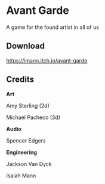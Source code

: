 # Avant Garde
A game for the found artist in all of us

## Download
https://imann.itch.io/avant-garde

## Credits
__Art__

Amy Sterling (2d)

Michael Pacheco (3d)

__Audio__

Spencer Edgers

__Engineering__

Jackson Van Dyck

Isaiah Mann
